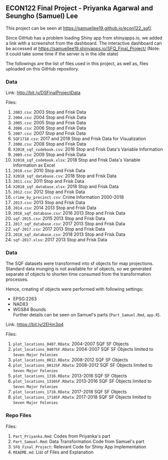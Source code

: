 ## ECON122 Final Project - Priyanka Agarwal and Seungho (Samuel) Lee

This project can be seen at https://samuellee19.github.io/econ122_sqf/.

Since GitHub has a problem loading Shiny app from shinyapps.io, we added a link with a screenshot from the dashboard. The interactive dashboard can be accessed at https://samuellee19.shinyapps.io/SFQ_Final_Project/ (Note: it could take some time if the server is in the idle state)

The followings are the list of files used in this project, as well as, files uploaded on this GitHub repository.

### Data
Link: http://bit.ly/DSFinalProjectData    

Files:    
1. `2003.csv`: 2003 Stop and Frisk Data			
2. `2004.csv`: 2004 Stop and Frisk Data				
3. `2005.csv`: 2005 Stop and Frisk Data				
4. `2006.csv`: 2006 Stop and Frisk Data
5. `2007.csv`: 2007 Stop and Frisk Data				
6. `SQF1718.csv`: 2017 and 2018 Stop and Frisk Data for Visualization	
7. `2008.csv`: 2008 Stop and Frisk Data			
8. `X2018_sqf_codebook.csv`: 2018 Stop and Frisk Data's Variable Information    
9. `2009.csv`: 2009 Stop and Frisk Data	     
10. `X2018_sqf_codebook.xlsx`: 2018 Stop and Frisk Data's Variable Information as Excel      
11. `2010.csv`: 2010 Stop and Frisk Data		  
12. `X2018_sqf_database.csv`: 2018 Stop and Frisk Data	   
13. `2011.csv`: 2011 Stop and Frisk Data			
14. `X2018_sqf_database.xlsx`: 2018 Stop and Frisk Data	    
15. `2012.csv`: 2012 Stop and Frisk Data		 
16. `crime_by_precinct.csv`: Crime Information 2000-2018      
17. `2013.csv`: 2013 Stop and Frisk Data	  
18. `2014.csv`: 2014 2013 Stop and Frisk Data			
19. `2016_sqf_database.csv`: 2016 2013 Stop and Frisk Data        
20. `sqf-2015.csv`: 2015 2013 Stop and Frisk Data     
21. `2017_sqf_database.csv`: 2017 2013 Stop and Frisk Data     
22. `sqf-2017.csv`: 2017 2013 Stop and Frisk Data     
23. `2018_sqf_database.csv`: 2018 2013 Stop and Frisk Data    
24. `sqf-2017.xlsx`: 2017 2013 Stop and Frisk Data    

### Data
The SQF datasets were transformed into sf objects for map projections. Standard data munging is not available for sf objects, so we generated separate sf objects to shorten time consumed from the transformation processes. 

Hence, creating sf objects were performed with following settings:    
- EPSG:2263   
- NAD83   
- WGS84 Bounds      
Further details can be seen on Samuel's parts (`Part_Samuel.Rmd`, `app.R`).     

Link: https://bit.ly/2EHm3q4 

Files:    
1. `plot_locations_0407.RData`: 2004-2007 SQF SF Objects     
2. `plot_locations_0407SF.RData`: 2004-2007 SQF SF Objects limited to `Seven Major Felonies`   
3. `plot_locations_0812.RData`: 2008-2012 SQF SF Objects   
4. `plot_locations_0812SF.RData`: 2008-2012 SQF SF Objects limited to `Seven Major Felonies`   
5. `plot_locations_1316.RData`: 2013-2016 SQF SF Objects   
6. `plot_locations_1316SF.RData`: 2013-2016 SQF SF Objects limited to `Seven Major Felonies`    
7. `plot_locations_1718.RData`: 2017-2018 SQF SF Objects    
8. `plot_locations_1718SF.RData`: 2017-2018 SQF SF Objects limited to `Seven Major Felonies`   

### Repo Files       
Files:    
1. `Part_Priyanka.Rmd`: Codes from Priyanka's part   
2. `Part_Samuel.Rmd`: Data Transformation Code from Samuel's part   
3. `SFQ_Final_Project`: Relevant Code for Shiny App Implementation   
4. `README.md`: List of Files and Explanation
